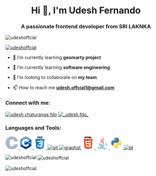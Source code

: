 <h1 align="center">Hi 👋, I'm Udesh Fernando</h1>
<h3 align="center">A passionate frontend developer from SRI LAKNKA</h3>

<p align="left"> <img src="https://komarev.com/ghpvc/?username=udeshoffcial&label=Profile%20views&color=0e75b6&style=flat" alt="udeshoffcial" /> </p>

<p align="left"> <a href="https://github.com/ryo-ma/github-profile-trophy"><img src="https://github-profile-trophy.vercel.app/?username=udeshoffcial" alt="udeshoffcial" /></a> </p>

- 🔭 I’m currently learning **geomarty project**

- 🌱 I’m currently learning **software engineering**

- 👯 I’m looking to collaborate on **my team**

- 📫 How to reach me **udesh.offcial1@gmail.com**

<h3 align="left">Connect with me:</h3>
<p align="left">
<a href="https://fb.com/udesh chaturanga fdo" target="blank"><img align="center" src="https://raw.githubusercontent.com/rahuldkjain/github-profile-readme-generator/master/src/images/icons/Social/facebook.svg" alt="udesh chaturanga fdo" height="30" width="40" /></a>
<a href="https://instagram.com/_udesh.fdo_" target="blank"><img align="center" src="https://raw.githubusercontent.com/rahuldkjain/github-profile-readme-generator/master/src/images/icons/Social/instagram.svg" alt="_udesh.fdo_" height="30" width="40" /></a>
</p>

<h3 align="left">Languages and Tools:</h3>
<p align="left"> <a href="https://www.cprogramming.com/" target="_blank" rel="noreferrer"> <img src="https://raw.githubusercontent.com/devicons/devicon/master/icons/c/c-original.svg" alt="c" width="40" height="40"/> </a> <a href="https://www.w3schools.com/cpp/" target="_blank" rel="noreferrer"> <img src="https://raw.githubusercontent.com/devicons/devicon/master/icons/cplusplus/cplusplus-original.svg" alt="cplusplus" width="40" height="40"/> </a> <a href="https://www.w3schools.com/css/" target="_blank" rel="noreferrer"> <img src="https://raw.githubusercontent.com/devicons/devicon/master/icons/css3/css3-original-wordmark.svg" alt="css3" width="40" height="40"/> </a> <a href="https://git-scm.com/" target="_blank" rel="noreferrer"> <img src="https://www.vectorlogo.zone/logos/git-scm/git-scm-icon.svg" alt="git" width="40" height="40"/> </a> <a href="https://graphql.org" target="_blank" rel="noreferrer"> <img src="https://www.vectorlogo.zone/logos/graphql/graphql-icon.svg" alt="graphql" width="40" height="40"/> </a> <a href="https://www.w3.org/html/" target="_blank" rel="noreferrer"> <img src="https://raw.githubusercontent.com/devicons/devicon/master/icons/html5/html5-original-wordmark.svg" alt="html5" width="40" height="40"/> </a> <a href="https://www.java.com" target="_blank" rel="noreferrer"> <img src="https://raw.githubusercontent.com/devicons/devicon/master/icons/java/java-original.svg" alt="java" width="40" height="40"/> </a> <a href="https://www.python.org" target="_blank" rel="noreferrer"> <img src="https://raw.githubusercontent.com/devicons/devicon/master/icons/python/python-original.svg" alt="python" width="40" height="40"/> </a> <a href="https://www.qt.io/" target="_blank" rel="noreferrer"> <img src="https://upload.wikimedia.org/wikipedia/commons/0/0b/Qt_logo_2016.svg" alt="qt" width="40" height="40"/> </a> </p>

<p><img align="left" src="https://github-readme-stats.vercel.app/api/top-langs?username=udeshoffcial&show_icons=true&locale=en&layout=compact" alt="udeshoffcial" /></p>

<p>&nbsp;<img align="center" src="https://github-readme-stats.vercel.app/api?username=udeshoffcial&show_icons=true&locale=en" alt="udeshoffcial" /></p>

<p><img align="center" src="https://github-readme-streak-stats.herokuapp.com/?user=udeshoffcial&" alt="udeshoffcial" /></p>
